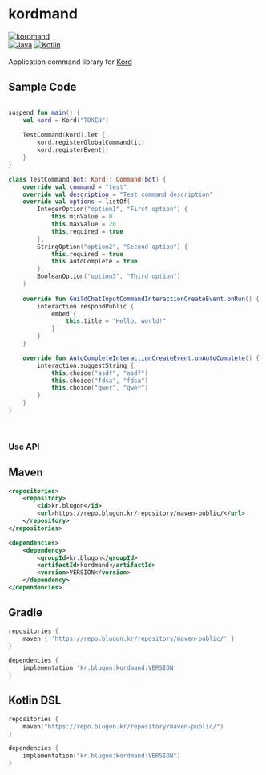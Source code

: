# kordmand

[![kordmand](https://img.shields.io/badge/kordmand-0.0.7-blue.svg)]()
<br>
[![Java](https://img.shields.io/badge/Java-21-FF7700.svg?logo=java)]()
[![Kotlin](https://img.shields.io/badge/Kotlin-2.0.0-186FCC.svg?logo=kotlin)]()
<br><br>
Application command library for [Kord](https://github.com/kordlib/kord)


## Sample Code

```kotlin

suspend fun main() {
    val kord = Kord("TOKEN")
    
    TestCommand(kord).let {
        kord.registerGlobalCommand(it)
        kord.registerEvent()
    }
}

class TestCommand(bot: Kord): Command(bot) {
    override val command = "test"
    override val description = "Test command description"
    override val options = listOf(
        IntegerOption("option1", "First option") {
            this.minValue = 0
            this.maxValue = 20
            this.required = true
        },
        StringOption("option2", "Second option") {
            this.required = true
            this.autoComplete = true
        },
        BooleanOption("option3", "Third option")
    )
    
    override fun GuildChatInputCommandInteractionCreateEvent.onRun() {
        interaction.respondPublic {
            embed {
                this.title = "Hello, world!"
            }
        }
    }

    override fun AutoCompleteInteractionCreateEvent.onAutoComplete() {
        interaction.suggestString {
            this.choice("asdf", "asdf")
            this.choice("fdsa", "fdsa")
            this.choice("qwer", "qwer")
        }
    }
}
```

<br>

### Use API

## Maven
```xml
<repositories>
    <repository>
        <id>kr.blugon</id>
        <url>https://repo.blugon.kr/repository/maven-public/</url>
    </repository>
</repositories>

<dependencies>
    <dependency>
        <groupId>kr.blugon</groupId>
        <artifactId>kordmand</artifactId>
        <version>VERSION</version>
    </dependency>
</dependencies>
```


## Gradle
```groovy
repositories {
    maven { 'https://repo.blugon.kr/repository/maven-public/' }
}

dependencies {
    implementation 'kr.blugon:kordmand:VERSION'
}
```

## Kotlin DSL
```kotlin
repositories {
    maven("https://repo.blugon.kr/repository/maven-public/")
}

dependencies {
    implementation("kr.blugon:kordmand:VERSION")
}
```
